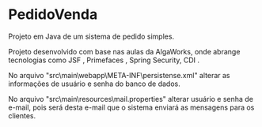 # PedidoVenda
Projeto em Java de um sistema de pedido simples.

Projeto desenvolvido com base nas aulas da AlgaWorks, onde abrange tecnologias como JSF , Primefaces , Spring Security, CDI .

No arquivo "src\main\webapp\META-INF\persistense.xml" alterar as informações de usuário e senha do banco de dados.

No arquivo "src\main\resources\mail.properties" alterar usuário e senha de e-mail, pois será desta e-mail que o sistema enviará 
as mensagens para os clientes.
